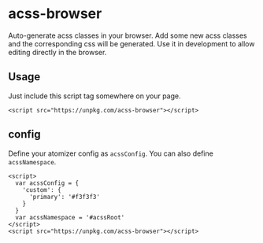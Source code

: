 # acss-browser
Auto-generate acss classes in your browser.  Add some new acss classes and the corresponding css will be generated.  Use it in development to allow editing directly in the browser.

## Usage

Just include this script tag somewhere on your page.

```
<script src="https://unpkg.com/acss-browser"></script>
```

## config

Define your atomizer config as `acssConfig`.  You can also define `acssNamespace`.

```
<script>
  var acssConfig = {
    'custom': {
      'primary': '#f3f3f3'
    }
  }
  var acssNamespace = '#acssRoot'
</script>
<script src="https://unpkg.com/acss-browser"></script>
```
